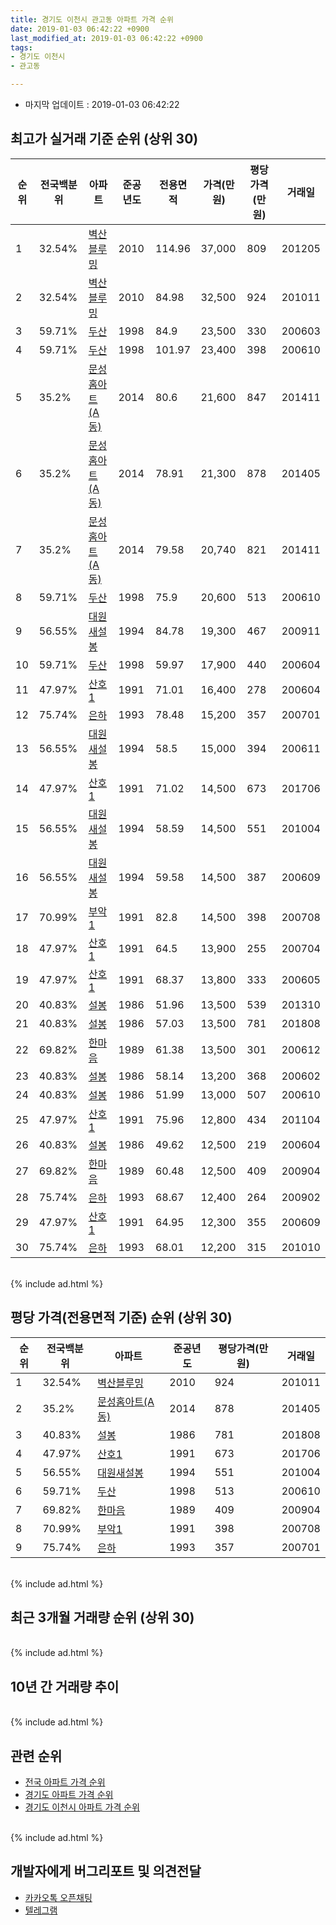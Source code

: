 ```yaml
---
title: 경기도 이천시 관고동 아파트 가격 순위
date: 2019-01-03 06:42:22 +0900
last_modified_at: 2019-01-03 06:42:22 +0900
tags:
- 경기도 이천시
- 관고동

---
```


* 마지막 업데이트 : 2019-01-03 06:42:22

## 최고가 실거래 기준 순위 (상위 30)


|순위|전국백분위|아파트|준공년도|전용면적|가격(만원)|평당가격(만원)|거래일|
|---|---|---|---|---|---|---|---|
|1|32.54%|[벽산블루밍](https://search.naver.com/search.naver?query=%EA%B2%BD%EA%B8%B0%EB%8F%84+%EC%9D%B4%EC%B2%9C%EC%8B%9C+%EA%B4%80%EA%B3%A0%EB%8F%99+%EB%B2%BD%EC%82%B0%EB%B8%94%EB%A3%A8%EB%B0%8D)|2010|114.96|37,000|809|201205|
|2|32.54%|[벽산블루밍](https://search.naver.com/search.naver?query=%EA%B2%BD%EA%B8%B0%EB%8F%84+%EC%9D%B4%EC%B2%9C%EC%8B%9C+%EA%B4%80%EA%B3%A0%EB%8F%99+%EB%B2%BD%EC%82%B0%EB%B8%94%EB%A3%A8%EB%B0%8D)|2010|84.98|32,500|924|201011|
|3|59.71%|[두산](https://search.naver.com/search.naver?query=%EA%B2%BD%EA%B8%B0%EB%8F%84+%EC%9D%B4%EC%B2%9C%EC%8B%9C+%EA%B4%80%EA%B3%A0%EB%8F%99+%EB%91%90%EC%82%B0)|1998|84.9|23,500|330|200603|
|4|59.71%|[두산](https://search.naver.com/search.naver?query=%EA%B2%BD%EA%B8%B0%EB%8F%84+%EC%9D%B4%EC%B2%9C%EC%8B%9C+%EA%B4%80%EA%B3%A0%EB%8F%99+%EB%91%90%EC%82%B0)|1998|101.97|23,400|398|200610|
|5|35.2%|[문성홈아트(A동)](https://search.naver.com/search.naver?query=%EA%B2%BD%EA%B8%B0%EB%8F%84+%EC%9D%B4%EC%B2%9C%EC%8B%9C+%EA%B4%80%EA%B3%A0%EB%8F%99+%EB%AC%B8%EC%84%B1%ED%99%88%EC%95%84%ED%8A%B8%28A%EB%8F%99%29)|2014|80.6|21,600|847|201411|
|6|35.2%|[문성홈아트(A동)](https://search.naver.com/search.naver?query=%EA%B2%BD%EA%B8%B0%EB%8F%84+%EC%9D%B4%EC%B2%9C%EC%8B%9C+%EA%B4%80%EA%B3%A0%EB%8F%99+%EB%AC%B8%EC%84%B1%ED%99%88%EC%95%84%ED%8A%B8%28A%EB%8F%99%29)|2014|78.91|21,300|878|201405|
|7|35.2%|[문성홈아트(A동)](https://search.naver.com/search.naver?query=%EA%B2%BD%EA%B8%B0%EB%8F%84+%EC%9D%B4%EC%B2%9C%EC%8B%9C+%EA%B4%80%EA%B3%A0%EB%8F%99+%EB%AC%B8%EC%84%B1%ED%99%88%EC%95%84%ED%8A%B8%28A%EB%8F%99%29)|2014|79.58|20,740|821|201411|
|8|59.71%|[두산](https://search.naver.com/search.naver?query=%EA%B2%BD%EA%B8%B0%EB%8F%84+%EC%9D%B4%EC%B2%9C%EC%8B%9C+%EA%B4%80%EA%B3%A0%EB%8F%99+%EB%91%90%EC%82%B0)|1998|75.9|20,600|513|200610|
|9|56.55%|[대원새설봉](https://search.naver.com/search.naver?query=%EA%B2%BD%EA%B8%B0%EB%8F%84+%EC%9D%B4%EC%B2%9C%EC%8B%9C+%EA%B4%80%EA%B3%A0%EB%8F%99+%EB%8C%80%EC%9B%90%EC%83%88%EC%84%A4%EB%B4%89)|1994|84.78|19,300|467|200911|
|10|59.71%|[두산](https://search.naver.com/search.naver?query=%EA%B2%BD%EA%B8%B0%EB%8F%84+%EC%9D%B4%EC%B2%9C%EC%8B%9C+%EA%B4%80%EA%B3%A0%EB%8F%99+%EB%91%90%EC%82%B0)|1998|59.97|17,900|440|200604|
|11|47.97%|[산호1](https://search.naver.com/search.naver?query=%EA%B2%BD%EA%B8%B0%EB%8F%84+%EC%9D%B4%EC%B2%9C%EC%8B%9C+%EA%B4%80%EA%B3%A0%EB%8F%99+%EC%82%B0%ED%98%B81)|1991|71.01|16,400|278|200604|
|12|75.74%|[은하](https://search.naver.com/search.naver?query=%EA%B2%BD%EA%B8%B0%EB%8F%84+%EC%9D%B4%EC%B2%9C%EC%8B%9C+%EA%B4%80%EA%B3%A0%EB%8F%99+%EC%9D%80%ED%95%98)|1993|78.48|15,200|357|200701|
|13|56.55%|[대원새설봉](https://search.naver.com/search.naver?query=%EA%B2%BD%EA%B8%B0%EB%8F%84+%EC%9D%B4%EC%B2%9C%EC%8B%9C+%EA%B4%80%EA%B3%A0%EB%8F%99+%EB%8C%80%EC%9B%90%EC%83%88%EC%84%A4%EB%B4%89)|1994|58.5|15,000|394|200611|
|14|47.97%|[산호1](https://search.naver.com/search.naver?query=%EA%B2%BD%EA%B8%B0%EB%8F%84+%EC%9D%B4%EC%B2%9C%EC%8B%9C+%EA%B4%80%EA%B3%A0%EB%8F%99+%EC%82%B0%ED%98%B81)|1991|71.02|14,500|673|201706|
|15|56.55%|[대원새설봉](https://search.naver.com/search.naver?query=%EA%B2%BD%EA%B8%B0%EB%8F%84+%EC%9D%B4%EC%B2%9C%EC%8B%9C+%EA%B4%80%EA%B3%A0%EB%8F%99+%EB%8C%80%EC%9B%90%EC%83%88%EC%84%A4%EB%B4%89)|1994|58.59|14,500|551|201004|
|16|56.55%|[대원새설봉](https://search.naver.com/search.naver?query=%EA%B2%BD%EA%B8%B0%EB%8F%84+%EC%9D%B4%EC%B2%9C%EC%8B%9C+%EA%B4%80%EA%B3%A0%EB%8F%99+%EB%8C%80%EC%9B%90%EC%83%88%EC%84%A4%EB%B4%89)|1994|59.58|14,500|387|200609|
|17|70.99%|[부악1](https://search.naver.com/search.naver?query=%EA%B2%BD%EA%B8%B0%EB%8F%84+%EC%9D%B4%EC%B2%9C%EC%8B%9C+%EA%B4%80%EA%B3%A0%EB%8F%99+%EB%B6%80%EC%95%851)|1991|82.8|14,500|398|200708|
|18|47.97%|[산호1](https://search.naver.com/search.naver?query=%EA%B2%BD%EA%B8%B0%EB%8F%84+%EC%9D%B4%EC%B2%9C%EC%8B%9C+%EA%B4%80%EA%B3%A0%EB%8F%99+%EC%82%B0%ED%98%B81)|1991|64.5|13,900|255|200704|
|19|47.97%|[산호1](https://search.naver.com/search.naver?query=%EA%B2%BD%EA%B8%B0%EB%8F%84+%EC%9D%B4%EC%B2%9C%EC%8B%9C+%EA%B4%80%EA%B3%A0%EB%8F%99+%EC%82%B0%ED%98%B81)|1991|68.37|13,800|333|200605|
|20|40.83%|[설봉](https://search.naver.com/search.naver?query=%EA%B2%BD%EA%B8%B0%EB%8F%84+%EC%9D%B4%EC%B2%9C%EC%8B%9C+%EA%B4%80%EA%B3%A0%EB%8F%99+%EC%84%A4%EB%B4%89)|1986|51.96|13,500|539|201310|
|21|40.83%|[설봉](https://search.naver.com/search.naver?query=%EA%B2%BD%EA%B8%B0%EB%8F%84+%EC%9D%B4%EC%B2%9C%EC%8B%9C+%EA%B4%80%EA%B3%A0%EB%8F%99+%EC%84%A4%EB%B4%89)|1986|57.03|13,500|781|201808|
|22|69.82%|[한마음](https://search.naver.com/search.naver?query=%EA%B2%BD%EA%B8%B0%EB%8F%84+%EC%9D%B4%EC%B2%9C%EC%8B%9C+%EA%B4%80%EA%B3%A0%EB%8F%99+%ED%95%9C%EB%A7%88%EC%9D%8C)|1989|61.38|13,500|301|200612|
|23|40.83%|[설봉](https://search.naver.com/search.naver?query=%EA%B2%BD%EA%B8%B0%EB%8F%84+%EC%9D%B4%EC%B2%9C%EC%8B%9C+%EA%B4%80%EA%B3%A0%EB%8F%99+%EC%84%A4%EB%B4%89)|1986|58.14|13,200|368|200602|
|24|40.83%|[설봉](https://search.naver.com/search.naver?query=%EA%B2%BD%EA%B8%B0%EB%8F%84+%EC%9D%B4%EC%B2%9C%EC%8B%9C+%EA%B4%80%EA%B3%A0%EB%8F%99+%EC%84%A4%EB%B4%89)|1986|51.99|13,000|507|200610|
|25|47.97%|[산호1](https://search.naver.com/search.naver?query=%EA%B2%BD%EA%B8%B0%EB%8F%84+%EC%9D%B4%EC%B2%9C%EC%8B%9C+%EA%B4%80%EA%B3%A0%EB%8F%99+%EC%82%B0%ED%98%B81)|1991|75.96|12,800|434|201104|
|26|40.83%|[설봉](https://search.naver.com/search.naver?query=%EA%B2%BD%EA%B8%B0%EB%8F%84+%EC%9D%B4%EC%B2%9C%EC%8B%9C+%EA%B4%80%EA%B3%A0%EB%8F%99+%EC%84%A4%EB%B4%89)|1986|49.62|12,500|219|200604|
|27|69.82%|[한마음](https://search.naver.com/search.naver?query=%EA%B2%BD%EA%B8%B0%EB%8F%84+%EC%9D%B4%EC%B2%9C%EC%8B%9C+%EA%B4%80%EA%B3%A0%EB%8F%99+%ED%95%9C%EB%A7%88%EC%9D%8C)|1989|60.48|12,500|409|200904|
|28|75.74%|[은하](https://search.naver.com/search.naver?query=%EA%B2%BD%EA%B8%B0%EB%8F%84+%EC%9D%B4%EC%B2%9C%EC%8B%9C+%EA%B4%80%EA%B3%A0%EB%8F%99+%EC%9D%80%ED%95%98)|1993|68.67|12,400|264|200902|
|29|47.97%|[산호1](https://search.naver.com/search.naver?query=%EA%B2%BD%EA%B8%B0%EB%8F%84+%EC%9D%B4%EC%B2%9C%EC%8B%9C+%EA%B4%80%EA%B3%A0%EB%8F%99+%EC%82%B0%ED%98%B81)|1991|64.95|12,300|355|200609|
|30|75.74%|[은하](https://search.naver.com/search.naver?query=%EA%B2%BD%EA%B8%B0%EB%8F%84+%EC%9D%B4%EC%B2%9C%EC%8B%9C+%EA%B4%80%EA%B3%A0%EB%8F%99+%EC%9D%80%ED%95%98)|1993|68.01|12,200|315|201010|


<br>
{% include ad.html %}
<br>

## 평당 가격(전용면적 기준) 순위 (상위 30)


|순위|전국백분위|아파트|준공년도|평당가격(만원)|거래일|
|---|---|---|---|---|---|
|1|32.54%|[벽산블루밍](https://search.naver.com/search.naver?query=%EA%B2%BD%EA%B8%B0%EB%8F%84+%EC%9D%B4%EC%B2%9C%EC%8B%9C+%EA%B4%80%EA%B3%A0%EB%8F%99+%EB%B2%BD%EC%82%B0%EB%B8%94%EB%A3%A8%EB%B0%8D)|2010|924|201011|
|2|35.2%|[문성홈아트(A동)](https://search.naver.com/search.naver?query=%EA%B2%BD%EA%B8%B0%EB%8F%84+%EC%9D%B4%EC%B2%9C%EC%8B%9C+%EA%B4%80%EA%B3%A0%EB%8F%99+%EB%AC%B8%EC%84%B1%ED%99%88%EC%95%84%ED%8A%B8%28A%EB%8F%99%29)|2014|878|201405|
|3|40.83%|[설봉](https://search.naver.com/search.naver?query=%EA%B2%BD%EA%B8%B0%EB%8F%84+%EC%9D%B4%EC%B2%9C%EC%8B%9C+%EA%B4%80%EA%B3%A0%EB%8F%99+%EC%84%A4%EB%B4%89)|1986|781|201808|
|4|47.97%|[산호1](https://search.naver.com/search.naver?query=%EA%B2%BD%EA%B8%B0%EB%8F%84+%EC%9D%B4%EC%B2%9C%EC%8B%9C+%EA%B4%80%EA%B3%A0%EB%8F%99+%EC%82%B0%ED%98%B81)|1991|673|201706|
|5|56.55%|[대원새설봉](https://search.naver.com/search.naver?query=%EA%B2%BD%EA%B8%B0%EB%8F%84+%EC%9D%B4%EC%B2%9C%EC%8B%9C+%EA%B4%80%EA%B3%A0%EB%8F%99+%EB%8C%80%EC%9B%90%EC%83%88%EC%84%A4%EB%B4%89)|1994|551|201004|
|6|59.71%|[두산](https://search.naver.com/search.naver?query=%EA%B2%BD%EA%B8%B0%EB%8F%84+%EC%9D%B4%EC%B2%9C%EC%8B%9C+%EA%B4%80%EA%B3%A0%EB%8F%99+%EB%91%90%EC%82%B0)|1998|513|200610|
|7|69.82%|[한마음](https://search.naver.com/search.naver?query=%EA%B2%BD%EA%B8%B0%EB%8F%84+%EC%9D%B4%EC%B2%9C%EC%8B%9C+%EA%B4%80%EA%B3%A0%EB%8F%99+%ED%95%9C%EB%A7%88%EC%9D%8C)|1989|409|200904|
|8|70.99%|[부악1](https://search.naver.com/search.naver?query=%EA%B2%BD%EA%B8%B0%EB%8F%84+%EC%9D%B4%EC%B2%9C%EC%8B%9C+%EA%B4%80%EA%B3%A0%EB%8F%99+%EB%B6%80%EC%95%851)|1991|398|200708|
|9|75.74%|[은하](https://search.naver.com/search.naver?query=%EA%B2%BD%EA%B8%B0%EB%8F%84+%EC%9D%B4%EC%B2%9C%EC%8B%9C+%EA%B4%80%EA%B3%A0%EB%8F%99+%EC%9D%80%ED%95%98)|1993|357|200701|


<br>
{% include ad.html %}
<br>

## 최근 3개월 거래량 순위 (상위 30)


<div style="width:100%;">
    <canvas id="deal_count_ranking" height="250"></canvas>
</div>


<script>
new Chart(document.getElementById("deal_count_ranking"), {
    type: 'horizontalBar',
    data: {
        labels: ['두산', '벽산블루밍', '설봉'],
        datasets: [{
            label: '실거래 수',
            data: [4, 2, 1],
            borderColor: "rgba(255, 0, 128, 1)",
            backgroundColor: "rgba(255, 0, 128, 0.5)",
            fill: false,
        }]
    },
    options: {
        responsive: true,
        title: {
            display: true,
            text: '최근 3개월 거래량 순위'
        },
        tooltips: {
            mode: 'index',
            intersect: false,
            callbacks: {
                title: function(tooltipItems, data) {
                    return "실거래 수:";
                },
                label: function(tooltipItem, data) {
                    return data.labels[tooltipItem.index] + ": " + tooltipItem.xLabel;
                }
            }
        },
        hover: {
            mode: 'nearest',
            intersect: true
        },
        scales: {
            xAxes: [{
                display: true,
                scaleLabel: {
                    display: true,
                    labelString: '실거래 수'
                },
                ticks: {
                    suggestedMin: 0,
                }
            }],
            yAxes: [{
                display: true,
                ticks: {
                    autoSkip: false,
                    callback: function(value, index, values) {
                        if (value.length > 15)
                            return value.substr(0, 13) + "...";
                        else
                            return value;
                    }
                },
                scaleLabel: {
                    display: false,
                }
            }]
        }
    }
});

</script>


<br>
{% include ad.html %}
<br>

## 10년 간 거래량 추이


<div style="width:100%;">
    <canvas id="deal_progress" height="250"></canvas>
</div>

<script>
new Chart(document.getElementById("deal_progress"), {
    type: 'line',
    data: {
        labels: ['200901','200902','200903','200904','200905','200906','200907','200908','200909','200910','200911','200912','201001','201002','201003','201004','201005','201006','201007','201008','201009','201010','201011','201012','201101','201102','201103','201104','201105','201106','201107','201108','201109','201110','201111','201112','201201','201202','201203','201204','201205','201206','201207','201208','201209','201210','201211','201212','201301','201302','201303','201304','201305','201306','201307','201308','201309','201310','201311','201312','201401','201402','201403','201404','201405','201406','201407','201408','201409','201410','201411','201412','201501','201502','201503','201504','201505','201506','201507','201508','201509','201510','201511','201512','201601','201602','201603','201604','201605','201606','201607','201608','201609','201610','201611','201612','201701','201702','201703','201704','201705','201706','201707','201708','201709','201710','201711','201712','201801','201802','201803','201804','201805','201806','201807','201808','201809','201810','201811','201812','201901'],
        datasets: [{
            label: '실거래 수',
            pointRadius: 1,
            data: [1, 1, 2, 5, 13, 3, 1, 4, 5, 6, 2, 5, 6, 7, 2, 5, 1, 5, 12, 6, 5, 10, 19, 4, 7, 8, 7, 14, 4, 4, 6, 10, 8, 6, 5, 2, 7, 10, 13, 5, 10, 7, 4, 6, 5, 6, 8, 7, 5, 2, 4, 6, 2, 5, 5, 0, 3, 9, 7, 10, 7, 7, 10, 14, 10, 7, 4, 10, 7, 4, 6, 3, 5, 4, 8, 7, 4, 6, 1, 6, 5, 4, 2, 2, 3, 3, 6, 4, 5, 3, 4, 7, 2, 6, 3, 9, 5, 4, 4, 3, 4, 6, 7, 3, 9, 4, 1, 3, 4, 5, 2, 2, 4, 3, 3, 4, 1, 2, 2, 5, 0],
            borderColor: "rgba(255, 201, 14, 1)",
            backgroundColor: "rgba(255, 201, 14, 0.5)",
            fill: true,
        }]
    },
    options: {
        responsive: true,
        title: {
            display: true,
            text: '10년간 거래량 추이'
        },
        tooltips: {
            mode: 'index',
            intersect: false,
        },
        hover: {
            mode: 'nearest',
            intersect: true
        },
        scales: {
            xAxes: [{
                display: true,
                scaleLabel: {
                    display: true,
                    labelString: '년/월'
                }
            }],
            yAxes: [{
                display: true,
                ticks: {
                    suggestedMin: 0,
                },
                scaleLabel: {
                    display: true,
                    labelString: '실거래 수'
                }
            }]
        }
    }
});

</script>


<br>
{% include ad.html %}
<br>

## 관련 순위

- [전국 아파트 가격 순위](https://inasie.github.io/apt-ranking/전국)
- [경기도 아파트 가격 순위](https://inasie.github.io/apt-ranking/경기도)
- [경기도 이천시 아파트 가격 순위](https://inasie.github.io/apt-ranking/경기도-이천시)


<br>
{% include ad.html %}
<br>

## 개발자에게 버그리포트 및 의견전달

- [카카오톡 오픈채팅](https://open.kakao.com/o/gLJUAP4)
- [텔레그램](https://t.me/inasie)

